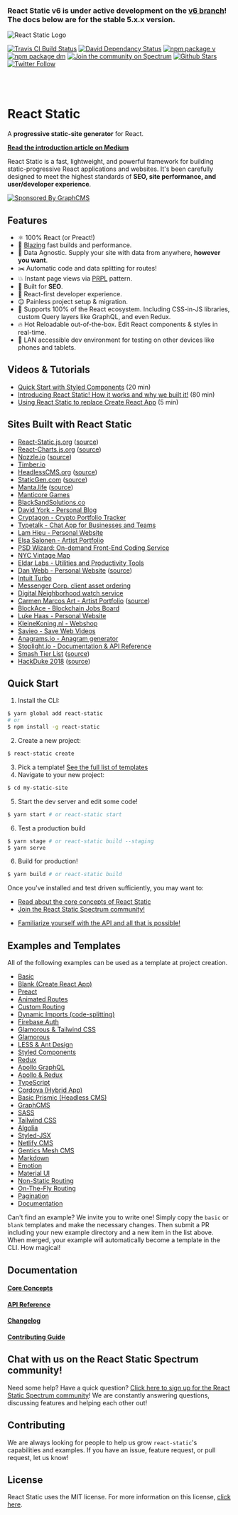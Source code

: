 ### React Static v6 is under active development on the [v6 branch](https://github.com/nozzle/react-static/tree/v6)! The docs below are for the stable 5.x.x version.

![React Static Logo](https://github.com/nozzle/react-static/raw/master/media/logo.png)

[![Travis CI Build Status](https://travis-ci.org/nozzle/react-static.svg?branch=master)](https://travis-ci.org/nozzle/react-static) [![David Dependancy Status](https://david-dm.org/nozzle/react-static.svg)](https://david-dm.org/nozzle/react-static) [![npm package v](https://img.shields.io/npm/v/react-static.svg)](https://www.npmjs.org/package/react-static) [![npm package dm](https://img.shields.io/npm/dm/react-static.svg)](https://npmjs.com/package/react-static) [![Join the community on Spectrum](https://withspectrum.github.io/badge/badge.svg)](https://spectrum.chat/react-static)
[![Github Stars](https://img.shields.io/github/stars/nozzle/react-static.svg?style=social&label=Star)](https://github.com/nozzle/react-static) [![Twitter Follow](https://img.shields.io/twitter/follow/nozzleio.svg?style=social&label=Follow)](https://twitter.com/nozzleio)

<br>
<br>

# React Static

A **progressive static-site generator** for React.

[**Read the introduction article on Medium**](https://medium.com/@tannerlinsley/%EF%B8%8F-introducing-react-static-a-progressive-static-site-framework-for-react-3470d2a51ebc)

React Static is a fast, lightweight, and powerful framework for building static-progressive React applications and websites. It's been carefully designed to meet the highest standards of **SEO, site performance, and user/developer experience**.

[![Sponsored By GraphCMS](https://github.com/nozzle/react-static/raw/master/media/graphcms.svg?sanitize=true)](http://graphcms.com/?ref=tlinsley)

## Features

* ⚛️ 100% React (or Preact!)
* 🚀 [Blazing](https://twitter.com/acdlite/status/974390255393505280) fast builds and performance.
* 🚚 Data Agnostic. Supply your site with data from anywhere, **however you want**.
* ✂️ Automatic code and data splitting for routes!
* 💥 Instant page views via [PRPL](https://developers.google.com/web/fundamentals/performance/prpl-pattern/) pattern.
* 🎯 Built for **SEO**.
* 🥇 React-first developer experience.
* 😌 Painless project setup & migration.
* 💯 Supports 100% of the React ecosystem. Including CSS-in-JS libraries, custom Query layers like GraphQL, and even Redux.
* 🔥 Hot Reloadable out-of-the-box. Edit React components & styles in real-time.
* 📲 LAN accessible dev environment for testing on other devices like phones and tablets.

## Videos & Tutorials

* [Quick Start with Styled Components](https://www.youtube.com/watch?v=KvlTVZPlmgs) (20 min)
* [Introducing React Static! How it works and why we built it!](https://www.youtube.com/watch?v=OqbJ5swVpDQ) (80 min)
* [Using React Static to replace Create React App](https://youtu.be/1pBzh7IM1s8) (5 min)

## Sites Built with React Static

* [React-Static.js.org](https://react-static.js.org) ([source](https://github.com/nozzle/react-static/tree/master/www))
* [React-Charts.js.org](https://react-charts.js.org) ([source](https://github.com/nozzle/react-charts/tree/master/www))
* [Nozzle.io](https://nozzle.io) ([source](https://github.com/nozzle/nozzle.io))
* [Timber.io](https://timber.io)
* [HeadlessCMS.org](https://headlesscms.org) ([source](https://github.com/netlify/headlesscms.org))
* [StaticGen.com](https://www.staticgen.com) ([source](https://github.com/netlify/staticgen))
* [Manta.life](https://manta.life) ([source](https://github.com/MantaApp/Website))
* [Manticore Games](http://manticoregames.com)
* [BlackSandSolutions.co](https://www.blacksandsolutions.co)
* [David York - Personal Blog](http://davideyork.com)
* [Cryptagon - Crypto Portfolio Tracker](https://cryptagon.io 'Crypto Portfolio Tracker')
* [Typetalk - Chat App for Businesses and Teams](https://www.typetalk.com 'Chat App for Businesses and Teams')
* [Lam Hieu - Personal Website](https://lamhieu.info)
* [Elsa Salonen - Artist Portfolio](https://elsasalonen.com/)
* [PSD Wizard: On-demand Front-End Coding Service](https://psdwizard.com)
* [NYC Vintage Map](https://nycvintagemap.com)
* [Eldar Labs - Utilities and Productivity Tools](https://eldarlabs.com)
* [Dan Webb - Personal Website](https://danwebb.co) ([source](https://github.com/DanWebb/danwebb.co))
* [Intuit Turbo](http://turbo.com)
* [Messenger Corp. client asset ordering](http://chartwells.messengercorp.com/)
* [Digital Neighborhood watch service](https://neighborhoodwatch.io/)
* [Carmen Marcos Art - Artist Portfolio](http://carmen-marcos.art/) ([source](https://github.com/rafacm/carmen-marcos-art-portfolio))
* [BlockAce - Blockchain Jobs Board](https://blockace.io 'The Best Blockchain Jobs Board')
* [Luke Haas - Personal Website](https://lukehaas.me)
* [KleineKoning.nl - Webshop](https://kleinekoning.nl)
* [Savieo - Save Web Videos](https://savieo.com)
* [Anagrams.io - Anagram generator](https://anagrams.io)
* [Stoplight.io - Documentation & API Reference](https://docs.stoplight.io)
* [Smash Tier List](https://smash-tier-list.com) ([source](https://github.com/desko27/smash-tier-list))
* [HackDuke 2018](https://hackduke.org/) ([source](https://github.com/hack-duke/hackduke-code-for-good-website-2018))

## Quick Start

1.  Install the CLI:

```bash
$ yarn global add react-static
# or
$ npm install -g react-static
```

2.  Create a new project:

```bash
$ react-static create
```

3.  Pick a template! [See the full list of templates](#examples-and-templates)
4.  Navigate to your new project:

```bash
$ cd my-static-site
```

5.  Start the dev server and edit some code!

```bash
$ yarn start # or react-static start
```

6.  Test a production build

```bash
$ yarn stage # or react-static build --staging
$ yarn serve
```

6.  Build for production!

```bash
$ yarn build # or react-static build
```

Once you've installed and test driven sufficiently, you may want to:

* [Read about the core concepts of React Static](/docs/concepts.md)
* [Join the React Static Spectrum community!](https://spectrum.chat/react-static)

- [Familiarize yourself with the API and all that is possible!](/docs/config.md)

## Examples and Templates

All of the following examples can be used as a template at project creation.

* [Basic](https://github.com/nozzle/react-static/tree/master/examples/basic)
* [Blank (Create React App)](https://github.com/nozzle/react-static/tree/master/examples/blank)
* [Preact](https://github.com/nozzle/react-static/tree/master/examples/preact)
* [Animated Routes](https://github.com/nozzle/react-static/tree/master/examples/animated-routes)
* [Custom Routing](https://github.com/nozzle/react-static/tree/master/examples/custom-routing)
* [Dynamic Imports (code-splitting)](https://github.com/nozzle/react-static/tree/master/examples/dynamic-imports)
* [Firebase Auth](https://github.com/nozzle/react-static/tree/master/examples/firebase-auth)
* [Glamorous & Tailwind CSS](https://github.com/nozzle/react-static/tree/master/examples/glamorous-tailwind)
* [Glamorous](https://github.com/nozzle/react-static/tree/master/examples/glamorous)
* [LESS & Ant Design](https://github.com/nozzle/react-static/tree/master/examples/less-antdesign)
* [Styled Components](https://github.com/nozzle/react-static/tree/master/examples/styled-components)
* [Redux](https://github.com/nozzle/react-static/tree/master/examples/redux)
* [Apollo GraphQL](https://github.com/nozzle/react-static/tree/master/examples/apollo)
* [Apollo & Redux](https://github.com/nozzle/react-static/tree/master/examples/apollo-redux)
* [TypeScript](https://github.com/nozzle/react-static/tree/master/examples/typescript)
* [Cordova (Hybrid App)](https://github.com/nozzle/react-static/tree/master/examples/cordova)
* [Basic Prismic (Headless CMS)](https://github.com/nozzle/react-static/tree/master/examples/basic-prismic)
* [GraphCMS](https://github.com/nozzle/react-static/tree/master/examples/graphql-request)
* [SASS](https://github.com/nozzle/react-static/tree/master/examples/sass)
* [Tailwind CSS](https://github.com/nozzle/react-static/tree/master/examples/tailwindcss)
* [Algolia](https://github.com/nozzle/react-static/tree/master/examples/algolia)
* [Styled-JSX](https://github.com/nozzle/react-static/tree/master/examples/styled-jsx)
* [Netlify CMS](https://github.com/nozzle/react-static/tree/master/examples/netlifycms)
* [Gentics Mesh CMS](https://github.com/nozzle/react-static/tree/master/examples/gentics-mesh)
* [Markdown](https://github.com/nozzle/react-static/tree/master/examples/markdown)
* [Emotion](https://github.com/nozzle/react-static/tree/master/examples/emotion)
* [Material UI](https://github.com/nozzle/react-static/tree/master/examples/material-ui)
* [Non-Static Routing](https://github.com/nozzle/react-static/tree/master/examples/non-static-routing)
* [On-The-Fly Routing](https://github.com/nozzle/react-static/tree/master/examples/on-the-fly-routing)
* [Pagination](https://github.com/nozzle/react-static/tree/master/examples/pagination)
* [Documentation](https://github.com/nozzle/react-static/tree/master/examples/documentation)

Can't find an example? We invite you to write one! Simply copy the `basic` or `blank` templates and make the necessary changes. Then submit a PR including your new example directory and a new item in the list above. When merged, your example will automatically become a template in the CLI. How magical!

## Documentation

#### [Core Concepts](/docs/concepts.md)

#### [API Reference](/docs/config.md)

#### [Changelog](https://github.com/nozzle/react-static/blob/master/CHANGELOG.md)

#### [Contributing Guide](https://github.com/nozzle/react-static/blob/master/CONTRIBUTING.md)

## Chat with us on the React Static Spectrum community!

Need some help? Have a quick question? [Click here to sign up for the React Static Spectrum community](https://spectrum.chat/react-static)! We are constantly answering questions, discussing features and helping each other out!

## Contributing

We are always looking for people to help us grow `react-static`'s capabilities and examples. If you have an issue, feature request, or pull request, let us know!

## License

React Static uses the MIT license. For more information on this license, [click here](https://github.com/nozzle/react-static/blob/master/LICENSE).
